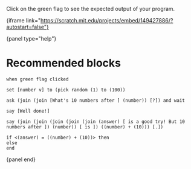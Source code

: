 Click on the green flag to see the expected output of your program.

{iframe link="https://scratch.mit.edu/projects/embed/149427886/?autostart=false"}

{panel type="help"}

# Recommended blocks

```scratch
when green flag clicked

set [number v] to (pick random (1) to (100))

ask (join (join [What's 10 numbers after ] (number)) [?]) and wait

say [Well done!]

say (join (join (join (join (join (answer) [ is a good try! But 10 numbers after ]) (number)) [ is ]) ((number) + (10))) [.])

if <(answer) = ((number) + (10))> then
else
end
```

{panel end}
